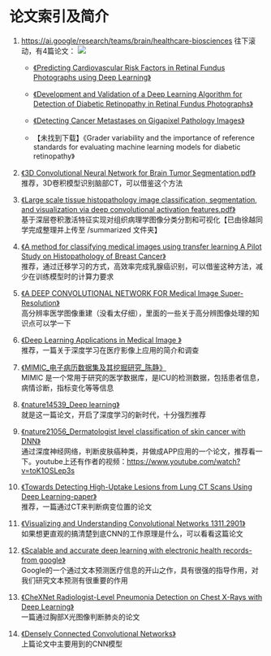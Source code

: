 # 论文索引及简介

1. https://ai.google/research/teams/brain/healthcare-biosciences
往下滚动，有4篇论文：
[![](https://github.com/Hu-Hongyan/dl-resources/blob/master/Papers/Res/20180529172857.png)](https://ai.google/research/teams/brain/healthcare-biosciences)  

	- [《Predicting Cardiovascular Risk Factors in Retinal Fundus Photographs using Deep Learning》](https://github.com/Hu-Hongyan/dl-resources/blob/master/Papers/pdf/Predicting%20Cardiovascular%20Risk%20Factors%20in%20Retinal%20Fundus%20Photographs%20using%20Deep%20Learning%20.pdf)

	- [《Development and Validation of a Deep Learning Algorithm for Detection of Diabetic Retinopathy in Retinal Fundus Photographs》](https://github.com/Hu-Hongyan/dl-resources/blob/master/Papers/pdf/Development%20and%20Validation%20of%20a%20Deep%20Learning%20Algorithm%20for%20Detection%20of%20Diabetic%20Retinopathy%20in%20Retinal%20Fundus%20Photographs%20.pdf)

	-  [《Detecting Cancer Metastases on Gigapixel Pathology Images》](https://github.com/Hu-Hongyan/dl-resources/blob/master/Papers/pdf/Detecting%20Cancer%20Metastases%20on%20Gigapixel%20Pathology%20Images%20.pdf "《Detecting Cancer Metastases on Gigapixel Pathology Images》")

	- 【未找到下载】《Grader variability and the importance of reference standards for evaluating machine learning models for diabetic retinopathy》

1. [《3D Convolutional Neural Network for Brain Tumor Segmentation.pdf》](https://github.com/Hu-Hongyan/dl-resources/blob/master/Papers/pdf/3D%20Convolutional%20Neural%20Network%20for%20Brain%20Tumor%20Segmentation.pdf "《3D Convolutional Neural Network for Brain Tumor Segmentation.pdf》")   
推荐，3D卷积模型识别脑部CT，可以借鉴这个方法

1. [《Large scale tissue histopathology image classification, segmentation, and visualization via deep convolutional activation features.pdf》](https://github.com/Hu-Hongyan/dl-resources/blob/master/Papers/pdf/Large%20scale%20tissue%20histopathology%20image%20classification%2C%20segmentation%2C%20and%20visualization%20via%20deep%20convolutional%20activation%20features.pdf "《Large scale tissue histopathology image classification, segmentation, and visualization via deep convolutional activation features.pdf》")   
基于深层卷积激活特征实现对组织病理学图像分类分割和可视化【已由徐越同学完成整理并上传至 /summarized 文件夹】

1. [《A method for classifying medical images using transfer learning A Pilot Study on Histopathology of Breast Cancer》](https://github.com/Hu-Hongyan/dl-resources/blob/master/Papers/pdf/A%20method%20for%20classifying%20medical%20images%20using%20transfer%20learning%20A%20Pilot%20Study%20on%20Histopathology%20of%20Breast%20Cancer.pdf "《A method for classifying medical images using transfer learning A Pilot Study on Histopathology of Breast Cancer》")   
推荐，通过迁移学习的方式，高效率完成乳腺癌识别，可以借鉴这种方法，减少在训练模型时的计算力要求

1. [《A DEEP CONVOLUTIONAL NETWORK FOR Medical Image Super-Resolution》](https://github.com/Hu-Hongyan/dl-resources/blob/master/Papers/pdf/A%20DEEP%20CONVOLUTIONAL%20NETWORK%20FOR%20Medical%20Image%20Super-Resolution.pdf "《A DEEP CONVOLUTIONAL NETWORK FOR Medical Image Super-Resolution》")   
高分辨率医学图像重建（没看太仔细），里面的一些关于高分辨图像处理的知识点可以学一下

1. [《Deep Learning Applications in Medical Image 》](https://github.com/Hu-Hongyan/dl-resources/blob/master/Papers/pdf/Deep%20Learning%20Applications%20in%20Medical%20Image%20.pdf "《Deep Learning Applications in Medical Image 》")   
推荐，一篇关于深度学习在医疗影像上应用的简介和调查

1. [《MIMIC_电子病历数据集及其挖掘研究_陈静》](https://github.com/Hu-Hongyan/dl-resources/blob/master/Papers/pdf/MIMIC_%E7%94%B5%E5%AD%90%E7%97%85%E5%8E%86%E6%95%B0%E6%8D%AE%E9%9B%86%E5%8F%8A%E5%85%B6%E6%8C%96%E6%8E%98%E7%A0%94%E7%A9%B6_%E9%99%88%E9%9D%99.pdf "《MIMIC_电子病历数据集及其挖掘研究_陈静》")   
MIMIC 是一个常用于研究的医学数据库，是ICU的检测数据，包括患者信息，病情诊断，指标变化等等信息

1. [《nature14539_Deep learning》](https://github.com/Hu-Hongyan/dl-resources/blob/master/Papers/pdf/nature14539_Deep%20learning.pdf "《nature14539_Deep learning》")   
就是这一篇论文，开启了深度学习的新时代，十分强烈推荐

1. [《nature21056_Dermatologist level classification of skin cancer with DNN》](https://github.com/Hu-Hongyan/dl-resources/blob/master/Papers/pdf/nature21056_Dermatologist%20level%20classification%20of%20skin%20cancer%20with%20DNN.pdf "《nature21056_Dermatologist level classification of skin cancer with DNN》")   
通过深度神经网络，判断皮肤癌种类，并做成APP应用的一个论文，推荐看一下。youtube上还有作者的视频：https://www.youtube.com/watch?v=toK1OSLep3s

1. [《Towards Detecting High-Uptake Lesions from Lung CT Scans Using Deep Learning-paper》](https://github.com/Hu-Hongyan/dl-resources/blob/master/Papers/pdf/Towards%20Detecting%20High-Uptake%20Lesions%20from%20Lung%20CT%20Scans%20Using%20Deep%20Learning-paper.pdf "《Towards Detecting High-Uptake Lesions from Lung CT Scans Using Deep Learning-paper》")   
推荐，一篇通过CT来判断病变位置的论文

1. [《Visualizing and Understanding Convolutional Networks 1311.2901》](https://github.com/Hu-Hongyan/dl-resources/blob/master/Papers/pdf/Visualizing%20and%20Understanding%20Convolutional%20Networks%201311.2901.pdf "《Visualizing and Understanding Convolutional Networks 1311.2901》")   
如果想更直观的搞清楚到底CNN的工作原理是什么，可以看看这篇论文  

1. [《Scalable and accurate deep learning with electronic health records-from google》](https://github.com/Hu-Hongyan/dl-resources/blob/master/Papers/pdf/Scalable%20and%20accurate%20deep%20learning%20with%20electronic%20health%20records-from%20google.pdf "《Scalable and accurate deep learning with electronic health records-from google》")  
Google的一个通过文本预测医疗信息的开山之作，具有很强的指导作用，对我们研究文本预测有很重要的作用

1. [《CheXNet Radiologist-Level Pneumonia Detection on Chest X-Rays with Deep Learning》](https://github.com/Hu-Hongyan/dl-resources/blob/master/Papers/pdf/CheXNet%20Radiologist-Level%20Pneumonia%20Detection%20on%20Chest%20X-Rays%20with%20Deep%20Learning.pdf "《CheXNet Radiologist-Level Pneumonia Detection on Chest X-Rays with Deep Learning》")  
一篇通过胸部X光图像判断肺炎的论文

1. [《Densely Connected Convolutional Networks》](https://github.com/Hu-Hongyan/dl-resources/blob/master/Papers/pdf/Densely%20Connected%20Convolutional%20Networks%201608.06993.pdf "《Densely Connected Convolutional Networks》")  
上篇论文中主要用到的CNN模型

